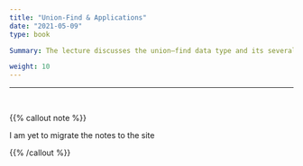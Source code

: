 ```yaml
---
title: "Union-Find & Applications"
date: "2021-05-09"
type: book

Summary: The lecture discusses the union–find data type and its several implementations (quick find, quick union, weighted quick union, and weighted quick union with path compression). Finally, union–find data type is applied to the percolation problem from physical chemistry.

weight: 10
---
```


---

<br/>

{{% callout note %}}

I am yet to migrate the notes to the site

{{% /callout %}}
